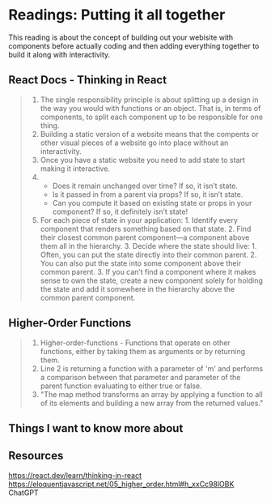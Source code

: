 # Readings: Putting it all together
This reading is about the concept of building out your webisite with components before actually coding and then adding everything together to build it along with interactivity.
## React Docs - Thinking in React
> 1. The single responsibility principle is about splitting up a design in the way you would with functions or an object. That is, in terms of components, to split each component up to be responsible for one thing.
> 2. Building a static version of a website means that the compents or other visual pieces of a website go into place without an interactivity.
> 3. Once you have a static website you need to add state to start making it interactive.
> 4. - Does it remain unchanged over time? If so, it isn’t state.
>    - Is it passed in from a parent via props? If so, it isn’t state.
>    - Can you compute it based on existing state or props in your component? If so, it definitely isn’t state!
> 5. For each piece of state in your application:
      1. Identify every component that renders something based on that state.
      2. Find their closest common parent component—a component above them all in the hierarchy.
      3. Decide where the state should live:
        1. Often, you can put the state directly into their common parent.
        2. You can also put the state into some component above their common parent.
        3. If you can’t find a component where it makes sense to own the state, create a new component solely for holding the state and add it somewhere in the hierarchy above the common parent component.

## Higher-Order Functions
> 1. Higher-order-functions - Functions that operate on other functions, either by taking them as arguments or by returning them.
> 2. Line 2 is returning a function with a parameter of 'm' and performs a comparison between that parameter and parameter of the parent function evaluating to either true or false.
> 3. "The map method transforms an array by applying a function to all of its elements and building a new array from the returned values."

## Things I want to know more about

## Resources
https://react.dev/learn/thinking-in-react
https://eloquentjavascript.net/05_higher_order.html#h_xxCc98lOBK
ChatGPT
